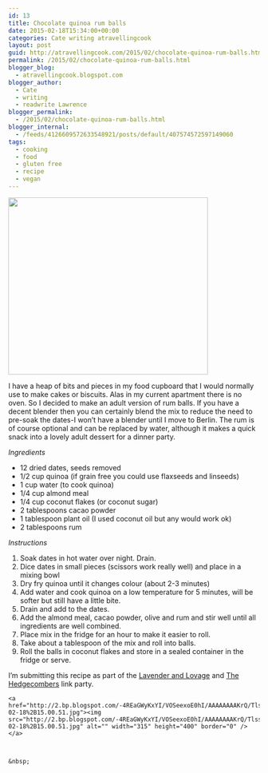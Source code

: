 ```yaml
---
id: 13
title: Chocolate quinoa rum balls
date: 2015-02-18T15:34:00+00:00
categories: Cate writing atravellingcook
layout: post
guid: http://atravellingcook.com/2015/02/chocolate-quinoa-rum-balls.html
permalink: /2015/02/chocolate-quinoa-rum-balls.html
blogger_blog:
  - atravellingcook.blogspot.com
blogger_author:
  - Cate
  - writing
  - readwrite Lawrence
blogger_permalink:
  - /2015/02/chocolate-quinoa-rum-balls.html
blogger_internal:
  - /feeds/4126609572633548921/posts/default/407574572597149060
tags:
  - cooking
  - food
  - gluten free
  - recipe
  - vegan
---
```





  <a  href="http://2.bp.blogspot.com/-wzkeTPzC_9s/VOShSPm0mtI/AAAAAAAAKrg/PvintHS-69k/s1600/2015-02-18%2B15.01.00.jpg"><img src="http://2.bp.blogspot.com/-wzkeTPzC_9s/VOShSPm0mtI/AAAAAAAAKrg/PvintHS-69k/s1600/2015-02-18%2B15.01.00.jpg" alt="" width="400" height="355" border="0" /></a>





I have a heap of bits and pieces in my food cupboard that I would normally use to make cakes or biscuits. Alas in my current apartment there is no oven. So I decided to make an adult version of rum balls. If you have a decent blender then you can certainly blend the mix to reduce the need to pre-soak the dates-I won&#8217;t have a blender until I move to Berlin. The rum is of course optional and can be replaced by water, although it makes a quick snack into a lovely adult dessert for a dinner party.



_Ingredients_

  * 12 dried dates, seeds removed
  * 1/2 cup quinoa (if grain free you could use flaxseeds and linseeds)
  * 1 cup water (to cook quinoa)
  * 1/4 cup almond meal
  * 1/4 cup coconut flakes (or coconut sugar)
  * 2 tablespoons cacao powder
  * 1 tablespoon plant oil (I used coconut oil but any would work ok)
  * 2 tablespoons rum

_Instructions_

  1. Soak dates in hot water over night. Drain.
  2. Dice dates in small pieces (scissors work really well) and place in a mixing bowl
  3. Dry fry quinoa until it changes colour (about 2-3 minutes)
  4. Add water and cook quinoa on a low temperature for 5 minutes, will be softer but still have a little bite.
  5. Drain and add to the dates.
  6. Add the almond meal, cacao powder, olive and rum and stir well until all ingredients are well combined.
  7. Place mix in the fridge for an hour to make it easier to roll.
  8. Take about a tablespoon of the mix and roll into balls.
  9. Roll the balls in coconut flakes and store in a sealed container in the fridge or serve.

I&#8217;m submitting this recipe as part of the [Lavender and Lovage](http://lavenderandlovage.com/) and [The Hedgecombers](http://hedgecombers.com/) link party.


  
    <a  href="http://2.bp.blogspot.com/-4REaGWyKxYI/VOSeexoE0hI/AAAAAAAAKrQ/TlsscRzQuQg/s1600/2015-02-18%2B15.00.51.jpg"><img src="http://2.bp.blogspot.com/-4REaGWyKxYI/VOSeexoE0hI/AAAAAAAAKrQ/TlsscRzQuQg/s1600/2015-02-18%2B15.00.51.jpg" alt="" width="315" height="400" border="0" /></a>
  
  
  
    &nbsp;
  
